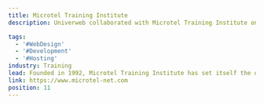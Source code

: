 ```yaml
---
title: Microtel Training Institute
description: Univerweb collaborated with Microtel Training Institute on its digital presence. We created the website and we provide hosting.

tags:
  - '#WebDesign'
  - '#Development'
  - '#Hosting'
industry: Training
lead: Founded in 1992, Microtel Training Institute has set itself the objective of assisting companies and institutions to set up efficient, scalable and manageable network solutions.
link: https://www.microtel-net.com
position: 11
---
```

